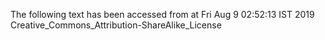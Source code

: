 The following text has been accessed from at Fri Aug 9 02:52:13 IST 2019
Creative_Commons_Attribution-ShareAlike_License
